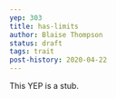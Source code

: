 ```yaml
---
yep: 303
title: has-limits
author: Blaise Thompson
status: draft
tags: trait
post-history: 2020-04-22
---
```


This YEP is a stub.
